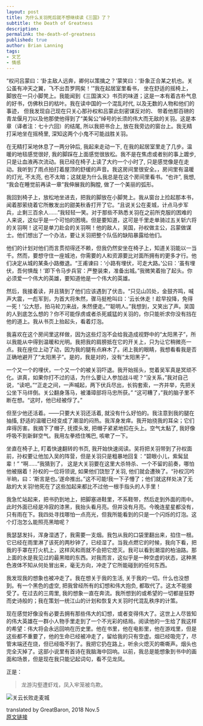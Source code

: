 ```yaml
---
layout: post
title: 为什么关羽死后就不想继续读《三国》了？
subtitle: the Death of Greatness
description: 
permalink: the-death-of-greatness
published: true
author: Brian Lanning
tags:
- 文艺
- 情感
---
```




“权问吕蒙曰：‘卦主敌人远奔，卿何以策擒之？’蒙笑曰：‘卦象正合某之机也。关公虽有冲天之翼，飞不出吾罗网矣！’”我在起居室里看书， 坐在舒适的摇椅上， 脚放在一只小脚凳上。我能闻到《三国演义》书页的味道；这是一本有着古朴气息的好书，仿佛秋日的枯叶。我在读中国的一个混乱时代, 以及无数的人物和他们的事迹， 但我发现自己现在只关心那孙权和吕蒙此刻密谋反对的、 带着他那百磅的青龙偃月刀以及他那使他得到了“美髯公”绰号的长须的伟大而无敌的关羽。这是本章（译者注：七十六回）的结尾, 所以我把书合上, 放在我旁边的窗台上。我无精打采地坐在摇椅里, 深知这两个小鬼不可能战胜关羽。

在无精打采地休息了一两分钟后, 我起来走动一下, 在我的起居室里走了几步。温暖的地毯感觉很好, 我的脚踩在上面感觉很放松。我不是在焦虑或者别的事上踱步, 只是让血液再次流动。我已经在椅子上读了大约一个小时了, 只是感觉像是在走动。我听到了雨点拍打着屋顶的舒缓的声音。我这房间里很安全。，房间里有温暖的灯光, 不太亮, 也不太暗；这就是为什么我总是在这个房间里看书。“也许”, 我想, “我会在睡觉前再读一章”我伸展我的胸膛, 做了一个美丽的弧形。

我回到椅子上，放松地坐进去，把我的脚放在小脚凳上。我从窗台上捡起那本书，闻着那萦绕着它所散发出的甜美秋香打开了它。“且说关公在麦城，计点马步军兵，止剩三百余人……”我轻轻一笑。对于那些不熟悉关羽在之前所克服的困难的人来说，这似乎是一个可怕的困境。但是要知道，这可是千里走单骑过五关斩六将的关羽啊！这可是单刀赴会的关羽啊！他的敌人，吴国，孙权做主公，吕蒙做谋士。他们想出了一个办法，要让关羽把整个队伍的缺陷暴露给他们。

他们的计划对他们而言贯彻得还不赖，但我仍然安坐在椅子上，知道关羽能以一当千。然而，要想守住一座城池，你需要的人和资源要比对面所拥有的更多才行。他们决定从城的某条小路撤退。“王甫谏曰：‘小路有埋伏，可走大路。’公曰：‘虽有埋伏，吾何惧哉！’即下令马步兵官：严整装束，准备出城。”我微笑着抬了起头。你必须爱一个伟大的英雄，要知道他是一个伟大的英雄。

然后，我接着读，并且猜到了他们应该遇到了伏击。“只见山凹处，金鼓齐鸣，喊声大震，一彪军到，为首大将朱然，骤马挺枪叫曰：‘云长休走！趁早投降，免得一死！’公大怒，拍马轮刀来战，朱然便走。”“聪明人。”我想到，又笑出了声。吴国的人到底怎么想的？你不可能俘虏或者杀死威猛的关羽的，你只能祈求你没有挡在他的道上。我从书页上抬起头，看着灯泡。

我喜欢在这个房间里这样做，因为这些灯泡不会给我造成视野中的“太阳黑子”，所以我能从中得到温暖和光明。我把我的肩膀抵在它的开关上，只为让它稍微亮一点。我在座位上动了动，因为我的腿有点麻木了。闭上我的眼睛，我想看看我是否正确地避开了“太阳黑子”。是的，我是对的，没有“太阳黑子”。

一个又一个的埋伏，一个又一个的被关羽吓退。我开始摇头，觉着吴军真是冥顽不化。讲真，如果你打不过的话，为什么要让人参加战斗呢？“没关系，”我对自己说，“读吧。”“正走之间，一声喊起，两下伏兵尽出，长钩套索，一齐并举，先把关公坐下马绊倒。关公翻身落马，被潘璋部将马忠所获。” “这可糟了，”我的脑子里不断在想。“这时，他已经被俘了。”

但至少他还活着。——只要大关羽还活着, 就没有什么好怕的。我注意到我的腿在抽搐, 舒适的温暖已经变成了潮湿的闷热。我浑身发痒。我开始挠我的耳朵；它们痒得厉害。我摘下了帽子, 抚摸头发, 把帽子紧紧地扣在头上。空气太黏了, 我好像呼吸不到新鲜空气。我用左拳捂住嘴巴, 咳嗽了一下。

坐直在椅子上, 盯着快速翻转的书页, 我开始快速阅读。吴将把关羽带到了孙权面前，孙权要让他加入吴的阵营，但是关羽只是粗暴地回复：“碧眼小儿，紫髯鼠辈！” “啊……”我猜到了， 这是大关羽要在这里大杀特杀、一个不留的前奏，哪怕他被捆着！孙权的一位将领说, 如果他们饶恕了关羽, 他们就会遭殃了。“孙权沉吟半晌，曰：‘斯言是也。’遂命推出。”这不可能!我一下子懵了；他们就这样处决了无敌的大关羽!他死在了这些加起来都比不过他一根手指头的人手里！

我急忙站起来，把书扔到地上，把脚塞进鞋里，不系鞋带，然后走到外面的雨中。此时外面已经是冷寂的漆黑，我抬头看月亮。但并没有月亮。今晚连星星都没有，只有雨在下。我四处寻找哪怕一点亮光，但我所能看到的只是一个闪烁的灯泡。这个灯泡怎么能照亮黑暗呢？

我瑟瑟发抖，浑身湿透了，我需要一支烟。我包从我的口袋里翻出来，掐住一根。它已经在雨里淋了该死的两秒钟了，已经湿了。当我点燃它的时候，我向下看，把我的手罩在打火机上，这样风和雨就不会把它熄灭。我可以看到潮湿的柏油路。那上面的水是我见过的最黑暗的东西。对我而言，这似乎是一种空虚的状态，这种黑色液体不知从何处冒出来，毫无方向，冲走了它所能碰到的任何东西。

我发现我的想象也被冲走了。我在想关于我的生活, 关于我的一切。什么也没想到。有一个黑色的虚空, 把我曾经所有的幻想和伟大抱负, 都取代了。这太不能接受了。在过去的三周里, 我的想象一直在奔流。我所想到的或希望的一切都是狂野而史诗般的；我在策划一统江山的计划和恢复大关羽时代混乱秩序的计策。

现在感觉好像没有必要去拥有那些伟大的幻想，或者变得伟大了。这世上人尽皆知的伟大英雄在一群小人物手里走到了一个不光彩的结局。阅读他的一生给了我这样的希望：伟大将会永远回响在历史里。他在书里，他在电影里，他在游戏里，但是这些都不重要了，他的生命已经被冲走了，留给我的只有空虚。烟已经吸完了，尽管末端还在烧，但已经吸不到了。我把它扔在路上，听余火熄灭的嘶嘶声。烟头也完全灭掉了。这部小说里有首诗在我脑海中回响。以前，我总是能想象到书中的画面和场景，但是现在我只能记起词句，看不见龙凤。

正是：
 > 龙游沟壑遭虾戏，凤入牢笼被鸟欺。

![关云长败走麦城](https://wx2.sinaimg.cn/large/008i403Cly1haoyrys2qwj30e70kin00.jpg)

translated by GreatBaron, 2018 Nov.5  
[原文链接](https://www.kongming.net/novel/writings/blanning/death_of_greatness.php)
